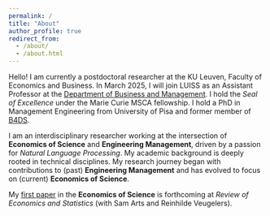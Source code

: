 ```yaml
---
permalink: /
title: "About"
author_profile: true
redirect_from: 
  - /about/
  - /about.html
---
```


Hello! I am currently a postdoctoral researcher at the KU Leuven, Faculty of Economics and Business. In March 2025, I will join LUISS as an Assistant Professor at the [Department of Business and Management](https://impresaemanagement.luiss.it/). I hold the _Seal of Excellence_ under the Marie Curie MSCA fellowship. I hold a PhD in Management Engineering from University of Pisa and former member of [B4DS](http://b4ds.unipi.it/).

I am an interdisciplinary researcher working at the intersection of **Economics of Science** and **Engineering Management**, driven by a passion for _Natural Language Processing_. My academic background is deeply rooted in technical disciplines. My research journey began with contributions to (past) **Engineering Management** and has evolved to focus on (current) **Economics of Science**.

My [first paper](https://arxiv.org/abs/2309.16437) in the **Economics of Science** is forthcoming at _Review of Economics and Statistics_ (with Sam Arts and Reinhilde Veugelers).
